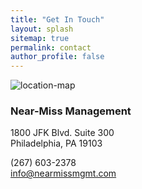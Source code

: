 ```yaml
---
title: "Get In Touch"
layout: splash
sitemap: true
permalink: contact
author_profile: false
---
```


<section>

<div class="contact__map">
<img src="https://api.mapbox.com/v4/fstraat.17lngpi1/-75.1762,39.9550,16.5/1000x500.png?access_token=pk.eyJ1IjoiZnN0cmFhdCIsImEiOiJyQk03MkpZIn0.QdSx3bq1stonKR9oixXLpQ" alt="location-map">
</div>

<div class="contact__info">

<h3>Near-Miss Management</h3>
<p>1800 JFK Blvd. Suite 300<br>
Philadelphia, PA 19103</p>
<p><i class="fa fa-phone"> </i> (267) 603-2378
<br>
<a href="mailto:info@nearmissmgmt.com"><i class="fa fa-envelope"> </i> info@nearmissmgmt.com</a><br>
</p>


<a href="https://www.linkedin.com/company/near-miss-management" target="_blank"><i class="fa fa-fw fa-linkedin-square fa-2x"></i></a>
<a href="https://twitter.com/{{ site.twitter.username }}" target="_blank"><i class="fa fa-fw fa-twitter-square fa-2x"></i></a>

</div>

</section>